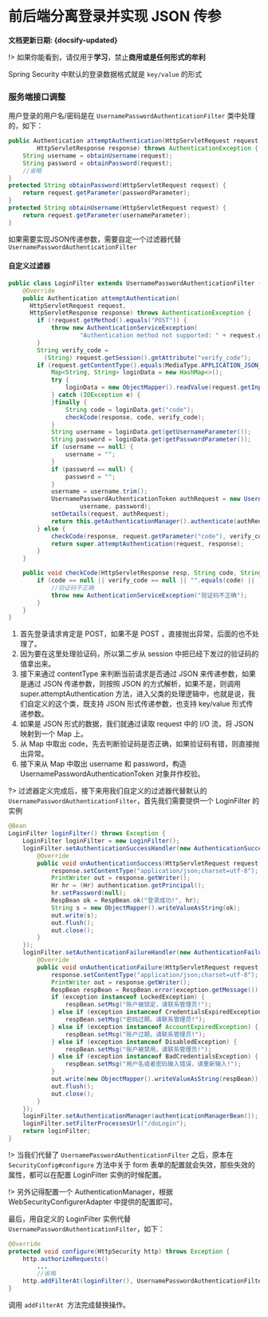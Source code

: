 # 前后端分离登录并实现 JSON 传参

**文档更新日期: {docsify-updated}**

!> 如果你能看到，请仅用于**学习**，禁止**商用或是任何形式的牟利**

 Spring Security 中默认的登录数据格式就是 `key/value` 的形式



### 服务端接口调整

用户登录的用户名/密码是在 `UsernamePasswordAuthenticationFilter` 类中处理的，如下：

```java
public Authentication attemptAuthentication(HttpServletRequest request,
		HttpServletResponse response) throws AuthenticationException {
	String username = obtainUsername(request);
	String password = obtainPassword(request);
    //省略
}
protected String obtainPassword(HttpServletRequest request) {
	return request.getParameter(passwordParameter);
}
protected String obtainUsername(HttpServletRequest request) {
	return request.getParameter(usernameParameter);
}
```



如果需要实现JSON传递参数，需要自定一个过滤器代替`UsernamePasswordAuthenticationFilter`



#### 自定义过滤器

```java
public class LoginFilter extends UsernamePasswordAuthenticationFilter {
    @Override
    public Authentication attemptAuthentication(
      HttpServletRequest request,
      HttpServletResponse response) throws AuthenticationException {
        if (!request.getMethod().equals("POST")) {
            throw new AuthenticationServiceException(
                    "Authentication method not supported: " + request.getMethod());
        }
        String verify_code = 
          (String) request.getSession().getAttribute("verify_code");
        if (request.getContentType().equals(MediaType.APPLICATION_JSON_VALUE) || request.getContentType().equals(MediaType.APPLICATION_JSON_UTF8_VALUE)) {
            Map<String, String> loginData = new HashMap<>();
            try {
                loginData = new ObjectMapper().readValue(request.getInputStream(), Map.class);
            } catch (IOException e) {
            }finally {
                String code = loginData.get("code");
                checkCode(response, code, verify_code);
            }
            String username = loginData.get(getUsernameParameter());
            String password = loginData.get(getPasswordParameter());
            if (username == null) {
                username = "";
            }
            if (password == null) {
                password = "";
            }
            username = username.trim();
            UsernamePasswordAuthenticationToken authRequest = new UsernamePasswordAuthenticationToken(
                    username, password);
            setDetails(request, authRequest);
            return this.getAuthenticationManager().authenticate(authRequest);
        } else {
            checkCode(response, request.getParameter("code"), verify_code);
            return super.attemptAuthentication(request, response);
        }
    }

    public void checkCode(HttpServletResponse resp, String code, String verify_code) {
        if (code == null || verify_code == null || "".equals(code) || !verify_code.toLowerCase().equals(code.toLowerCase())) {
            //验证码不正确
            throw new AuthenticationServiceException("验证码不正确");
        }
    }
}
```

1. 首先登录请求肯定是 POST，如果不是 POST ，直接抛出异常，后面的也不处理了。
2. 因为要在这里处理验证码，所以第二步从 session 中把已经下发过的验证码的值拿出来。
3. 接下来通过 contentType 来判断当前请求是否通过 JSON 来传递参数，如果是通过 JSON 传递参数，则按照 JSON 的方式解析，如果不是，则调用 super.attemptAuthentication 方法，进入父类的处理逻辑中，也就是说，我们自定义的这个类，既支持 JSON 形式传递参数，也支持 key/value 形式传递参数。
4. 如果是 JSON 形式的数据，我们就通过读取 request 中的 I/O 流，将 JSON 映射到一个 Map 上。
5. 从 Map 中取出 code，先去判断验证码是否正确，如果验证码有错，则直接抛出异常。
6. 接下来从 Map 中取出 username 和 password，构造 UsernamePasswordAuthenticationToken 对象并作校验。



?> 过滤器定义完成后，接下来用我们自定义的过滤器代替默认的 `UsernamePasswordAuthenticationFilter`，首先我们需要提供一个 LoginFilter 的实例



```java
@Bean
LoginFilter loginFilter() throws Exception {
    LoginFilter loginFilter = new LoginFilter();
    loginFilter.setAuthenticationSuccessHandler(new AuthenticationSuccessHandler() {
        @Override
        public void onAuthenticationSuccess(HttpServletRequest request, HttpServletResponse response, Authentication authentication) throws IOException, ServletException {
            response.setContentType("application/json;charset=utf-8");
            PrintWriter out = response.getWriter();
            Hr hr = (Hr) authentication.getPrincipal();
            hr.setPassword(null);
            RespBean ok = RespBean.ok("登录成功!", hr);
            String s = new ObjectMapper().writeValueAsString(ok);
            out.write(s);
            out.flush();
            out.close();
        }
    });
    loginFilter.setAuthenticationFailureHandler(new AuthenticationFailureHandler() {
        @Override
        public void onAuthenticationFailure(HttpServletRequest request, HttpServletResponse response, AuthenticationException exception) throws IOException, ServletException {
            response.setContentType("application/json;charset=utf-8");
            PrintWriter out = response.getWriter();
            RespBean respBean = RespBean.error(exception.getMessage());
            if (exception instanceof LockedException) {
                respBean.setMsg("账户被锁定，请联系管理员!");
            } else if (exception instanceof CredentialsExpiredException) {
                respBean.setMsg("密码过期，请联系管理员!");
            } else if (exception instanceof AccountExpiredException) {
                respBean.setMsg("账户过期，请联系管理员!");
            } else if (exception instanceof DisabledException) {
                respBean.setMsg("账户被禁用，请联系管理员!");
            } else if (exception instanceof BadCredentialsException) {
                respBean.setMsg("用户名或者密码输入错误，请重新输入!");
            }
            out.write(new ObjectMapper().writeValueAsString(respBean));
            out.flush();
            out.close();
        }
    });
    loginFilter.setAuthenticationManager(authenticationManagerBean());
    loginFilter.setFilterProcessesUrl("/doLogin");
    return loginFilter;
}
```

!> 当我们代替了 `UsernamePasswordAuthenticationFilter` 之后，原本在` SecurityConfig#configure` 方法中关于 form 表单的配置就会失效，那些失效的属性，都可以在配置 LoginFilter 实例的时候配置。





!> 另外记得配置一个 AuthenticationManager，根据 WebSecurityConfigurerAdapter 中提供的配置即可。





最后，用自定义的 LoginFilter 实例代替 `UsernamePasswordAuthenticationFilter`，如下：

```java
@Override
protected void configure(HttpSecurity http) throws Exception {
    http.authorizeRequests()
        ...
        //省略
    http.addFilterAt(loginFilter(), UsernamePasswordAuthenticationFilter.class);
}
```

调用 `addFilterAt `方法完成替换操作。

